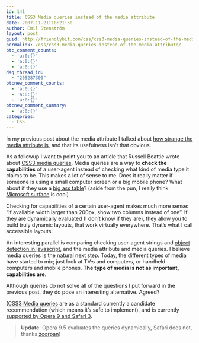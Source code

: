 ```yaml
---
id: 141
title: CSS3 Media queries instead of the media attribute
date: 2007-11-21T18:21:50
author: Emil Stenström
layout: post
guid: http://friendlybit.com/css/css3-media-queries-instead-of-the-media-attribute/
permalink: /css/css3-media-queries-instead-of-the-media-attribute/
btc_comment_counts:
  - 'a:0:{}'
  - 'a:0:{}'
  - 'a:0:{}'
dsq_thread_id:
  - "205287300"
btcnew_comment_counts:
  - 'a:0:{}'
  - 'a:0:{}'
  - 'a:0:{}'
btcnew_comment_summary:
  - 'a:0:{}'
categories:
  - CSS
---
```

In my previous post about the media attribute I talked about [how strange the media attribute is](/css/media-attribute/), and that its usefulness isn&#8217;t that obvious.

As a followup I want to point you to an article that Russell Beattie wrote about [CSS3 media queries](http://www.russellbeattie.com/blog/css3-and-the-death-of-handheld-stylesheets). Media queries are a way to **check the capabilities** of a user-agent instead of checking what kind of media type it claims to be. This makes a lot of sense to me. Does it really matter if someone is using a small computer screen or a big mobile phone? What about if they use a [big ass table](http://www.youtube.com/watch?v=CZrr7AZ9nCY)? (aside from the pun, I really think [Microsoft surface](http://www.youtube.com/watch?v=rP5y7yp06n0) is cool)

Checking for capabilities of a certain user-agent makes much more sense: &#8220;if available width larger than 200px, show two columns instead of one&#8221;. If they are dynamically evaluated (I don&#8217;t know if they are), they allow you to build truly dynamic layouts, that work virtually everywhere. That&#8217;s what I call accessible layouts.

An interesting parallel is comparing checking user-agent strings and [object detection in javascript](http://developer.apple.com/internet/webcontent/objectdetection.html), and the media attribute and media queries. I believe media queries is the natural next step. Today, the different types of media have started to mix; just look at TV:s and computers, or handheld computers and mobile phones. **The type of media is not as important, capabilities are**.

Although queries do not solve all of the questions I put forward in the previous post, they do pose an interesting alternative. Agreed?

([CSS3 Media queries](http://www.w3.org/TR/css3-mediaqueries/) are as a standard currently a candidate recommendation (which means it&#8217;s safe to implement), and is currently [supported by Opera 9 and Safari 3](http://www.css3.info/preview/media-queries/).

> **Update**: Opera 9.5 evaluates the queries dynamically, Safari does not, thanks [zcorpan](http://simon.html5.org/))
